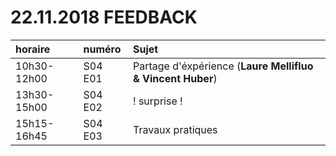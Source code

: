 # 22.11.2018 FEEDBACK

| horaire | numéro | Sujet |
| :------ | :----- | :---- |
| 10h30-12h00 | S04 E01 | Partage d'éxpérience (**Laure Mellifluo & Vincent Huber**) |
| 13h30-15h00 | S04 E02 | ! surprise ! |
| 15h15-16h45 | S04 E03 | Travaux pratiques |

